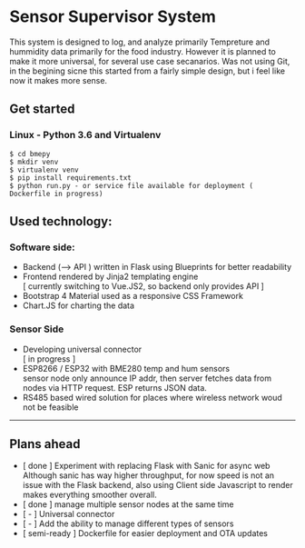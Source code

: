 # Sensor Supervisor System

This system is designed to log, and analyze primarily Tempreture and hummidity data primarily for the food industry. However it is planned to make it more universal, for several use case secanarios. Was not using Git, in the begining sicne this started from a fairly simple design, but i feel like now it makes more sense.

## Get started
### Linux -  Python 3.6 and Virtualenv 

    $ cd bmepy
    $ mkdir venv
    $ virtualenv venv
    $ pip install requirements.txt
    $ python run.py - or service file available for deployment ( Dockerfile in progress)
## Used technology:
### Software side:
- Backend (--> API ) written in Flask using Blueprints for better readability
- Frontend rendered by Jinja2 templating engine  <br />[ currently switching to Vue.JS2, so backend only provides API  ]
- Bootstrap 4 Material used as a responsive CSS Framework
- Chart.JS for charting the data
### Sensor Side
- Developing universal connector <br />
[ in progress ]
- ESP8266 / ESP32 with BME280 temp and hum sensors<br />
sensor node only announce IP addr, then server fetches data from nodes via HTTP request. ESP returns JSON data.
- RS485 based wired solution for places where wireless network woud not be feasible


----------
## Plans ahead
-  [ done ] Experiment with replacing Flask with Sanic for async web  <br />
	Although sanic has way higher throughput, for now speed is not an issue with the Flask backend, 
	also using Client side Javascript to render makes everything smoother overall.
 - [ done ] manage multiple sensor nodes at the same time
 - [ - ] Universal connector 
 - [ - ] Add the ability to manage different types of sensors
 - [ semi-ready ] Dockerfile for easier deployment and OTA updates

